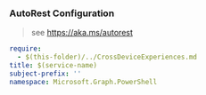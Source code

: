 ### AutoRest Configuration

> see https://aka.ms/autorest

``` yaml
require:
  - $(this-folder)/../CrossDeviceExperiences.md
title: $(service-name)
subject-prefix: ''
namespace: Microsoft.Graph.PowerShell
```
